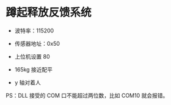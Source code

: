 <!--
 * @Author      : 吴晓斌
 * @Date        : 2020-10-16 09:38:24
 * @LastEditTime: 2023-08-07 14:16:51
 * @Description : energy-squat-release
-->

# 蹲起释放反馈系统

- 波特率：115200
- 传感器地址：0x50
- 上位机设置 80
- 165kg 接近配平

- y 轴对着人

PS：DLL 接受的 COM 口不能超过两位数，比如 COM10 就会报错。

